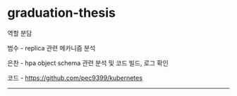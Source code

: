 # graduation-thesis

역할 분담

범수 - replica 관련 메카니즘 분석

은찬 - hpa object schema 관련 분석 및 코드 빌드, 로그 확인

코드 - https://github.com/pec9399/kubernetes

-------------------------------------------------------------------------------------------------------------
